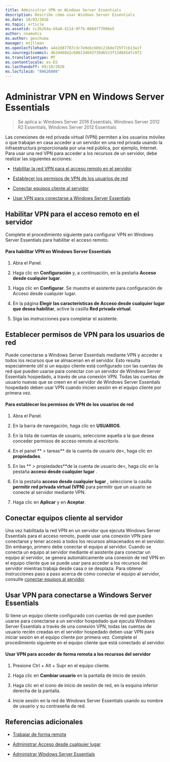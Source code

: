 ```yaml
---
title: Administrar VPN en Windows Server Essentials
description: Describe cómo usar Windows Server Essentials
ms.date: 10/03/2016
ms.topic: article
ms.assetid: cc2b264a-b9a8-4114-9f7b-8604f77096e5
author: nnamuhcs
ms.author: geschuma
manager: mtillman
ms.openlocfilehash: a4e2d87787c3c7e9ebcb8dc216de725f7cb13a1f
ms.sourcegitcommit: db2d46842c68813d043738d6523f13d8454fc972
ms.translationtype: MT
ms.contentlocale: es-ES
ms.lasthandoff: 09/10/2020
ms.locfileid: "89626008"
---
```

# <a name="manage-vpn-in-windows-server-essentials"></a>Administrar VPN en Windows Server Essentials

>Se aplica a: Windows Server 2016 Essentials, Windows Server 2012 R2 Essentials, Windows Server 2012 Essentials

 Las conexiones de red privada virtual (VPN) permiten a los usuarios móviles o que trabajan en casa acceder a un servidor en una red privada usando la infraestructura proporcionada por una red pública, por ejemplo, Internet. Para usar una red VPN para acceder a los recursos de un servidor, debe realizar las siguientes acciones:

-   [Habilitar la red VPN para el acceso remoto en el servidor](Manage-VPN-in-Windows-Server-Essentials.md#BKMK_1)

-   [Establecer los permisos de VPN de los usuarios de red](Manage-VPN-in-Windows-Server-Essentials.md#BKMK_2)

-   [Conectar equipos cliente al servidor](Manage-VPN-in-Windows-Server-Essentials.md#BKMK_Connect)

-   [Usar VPN para conectarse a Windows Server Essentials](Manage-VPN-in-Windows-Server-Essentials.md#BKMK_3)

##  <a name="enable-vpn-for-remote-access-on-the-server"></a><a name="BKMK_1"></a> Habilitar VPN para el acceso remoto en el servidor
 Complete el procedimiento siguiente para configurar VPN en Windows Server Essentials para habilitar el acceso remoto.

#### <a name="to-enable-vpn-in-windows-server-essentials"></a>Para habilitar VPN en Windows Server Essentials

1.  Abra el Panel.

2.  Haga clic en **Configuración** y, a continuación, en la pestaña **Acceso desde cualquier lugar**.

3.  Haga clic en **Configurar**. Se muestra el asistente para configuración de Acceso desde cualquier lugar.

4.  En la página **Elegir las características de Acceso desde cualquier lugar que desea habilitar**, active la casilla **Red privada virtual**.

5.  Siga las instrucciones para completar el asistente.

##  <a name="set-vpn-permissions-for-network-users"></a><a name="BKMK_2"></a> Establecer permisos de VPN para los usuarios de red
 Puede conectarse a Windows Server Essentials mediante VPN y acceder a todos los recursos que se almacenan en el servidor. Esto resulta especialmente útil si un equipo cliente está configurado con las cuentas de red que pueden usarse para conectar con un servidor de Windows Server Essentials hospedado, a través de una conexión VPN. Todas las cuentas de usuario nuevas que se creen en el servidor de Windows Server Essentials hospedado deben usar VPN cuando inicien sesión en el equipo cliente por primera vez.

#### <a name="to-set-vpn-permissions-for-network-users"></a>Para establecer los permisos de VPN de los usuarios de red

1.  Abra el Panel.

2.  En la barra de navegación, haga clic en **USUARIOS**.

3.  En la lista de cuentas de usuario, seleccione aquella a la que desea conceder permisos de acceso remoto al escritorio.

4.  En el panel ** \> tareas** de la cuenta de usuario de<, haga clic en **propiedades**.

5.  En las ** \> propiedades**de la cuenta de usuario de<, haga clic en la pestaña **acceso desde cualquier lugar** .

6.  En la pestaña **acceso desde cualquier lugar** , seleccione la casilla **permitir red privada virtual (VPN)**  para permitir que un usuario se conecte al servidor mediante VPN.

7.  Haga clic en **Aplicar** y en **Aceptar**.

##  <a name="connect-client-computers-to-the-server"></a><a name="BKMK_Connect"></a> Conectar equipos cliente al servidor
 Una vez habilitada la red VPN en un servidor que ejecuta Windows Server Essentials para el acceso remoto, puede usar una conexión VPN para conectarse y tener acceso a todos los recursos almacenados en el servidor. Sin embargo, primero debe conectar el equipo al servidor. Cuando se conecta un equipo al servidor mediante el asistente para conectar un equipo al servidor, se genera automáticamente una conexión de red VPN en el equipo cliente que se puede usar para acceder a los recursos del servidor mientras trabaja desde casa o se desplaza. Para obtener instrucciones paso a paso acerca de cómo conectar el equipo al servidor, consulte [conectar equipos al servidor](../use/Get-Connected-in-Windows-Server-Essentials.md#BKMK_9).

##  <a name="use-vpn-to-connect-to-windows-server-essentials"></a><a name="BKMK_3"></a> Usar VPN para conectarse a Windows Server Essentials
 Si tiene un equipo cliente configurado con cuentas de red que pueden usarse para conectarse a un servidor hospedado que ejecuta Windows Server Essentials a través de una conexión VPN, todas las cuentas de usuario recién creadas en el servidor hospedado deben usar VPN para iniciar sesión en el equipo cliente por primera vez. Complete el procedimiento siguiente en el equipo cliente que está conectado al servidor.

#### <a name="to-use-vpn-to-remotely-access-server-resources"></a>Usar VPN para acceder de forma remota a los recursos del servidor

1.  Presione Ctrl + Alt + Supr en el equipo cliente.

2.  Haga clic en **Cambiar usuario** en la pantalla de inicio de sesión.

3.  Haga clic en el icono de inicio de sesión de red, en la esquina inferior derecha de la pantalla.

4.  Inicie sesión en la red de Windows Server Essentials usando su nombre de usuario y su contraseña de red.

## <a name="additional-references"></a>Referencias adicionales

-   [Trabajar de forma remota](../use/Work-Remotely-in-Windows-Server-Essentials.md)

-   [Administrar Acceso desde cualquier lugar](Manage-Anywhere-Access-in-Windows-Server-Essentials.md)

-   [Administrar Windows Server Essentials](Manage-Windows-Server-Essentials.md)
